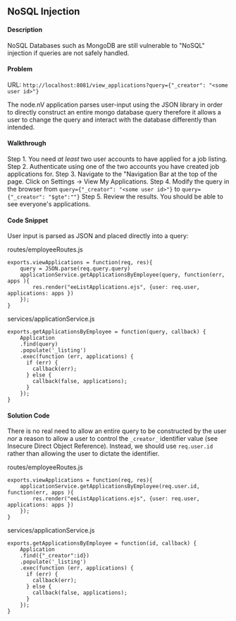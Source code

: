 ## NoSQL Injection

#### Description

NoSQL Databases such as MongoDB are still vulnerable to "NoSQL" injection if queries are not safely handled. 

#### Problem

URL: `http://localhost:8081/view_applications?query={"_creator": "<some user id>"}`

The node.nV application parses user-input using the JSON library in order to directly construct an entire mongo database query therefore it allows a user to change the query and interact with the database differently than intended.

#### Walkthrough

Step 1. You need *at least* two user accounts to have applied for a job listing.
Step 2. Authenticate using one of the two accounts you have created job applications for.
Step 3. Navigate to the "Navigation Bar at the top of the page. Click on Settings -> View My Applications.
Step 4. Modify the query in the browser from `query={"_creator": "<some user id>"}` to `query={"_creator": "$gte":""}`
Step 5. Review the results. You should be able to see everyone's applications.


#### Code Snippet

User input is parsed as JSON and placed directly into a query:

routes/employeeRoutes.js

```
exports.viewApplications = function(req, res){
	query = JSON.parse(req.query.query)
	applicationService.getApplicationsByEmployee(query, function(err, apps ){
		res.render("eeListApplications.ejs", {user: req.user, applications: apps })
	});
}

```

services/applicationService.js

```
exports.getApplicationsByEmployee = function(query, callback) {
	Application
	.find(query)
	.populate('_listing')
	.exec(function (err, applications) {
	  if (err) {
	  	callback(err);
	  } else {
	  	callback(false, applications);
	  }
	});
}
```


#### Solution Code

There is no real need to allow an entire query to be constructed by the user *nor* a reason to allow a user to control the `_creator_` identifier value (see Insecure Direct Object Reference). Instead, we should use `req.user.id` rather than allowing the user to dictate the identifier.


routes/employeeRoutes.js
```
exports.viewApplications = function(req, res){
	applicationService.getApplicationsByEmployee(req.user.id, function(err, apps ){
		res.render("eeListApplications.ejs", {user: req.user, applications: apps })
	});
}
```

services/applicationService.js

```
exports.getApplicationsByEmployee = function(id, callback) {
	Application
	.find({"_creator":id})
	.populate('_listing')
	.exec(function (err, applications) {
	  if (err) {
	  	callback(err);
	  } else {
	  	callback(false, applications);
	  }
	});
}
```
